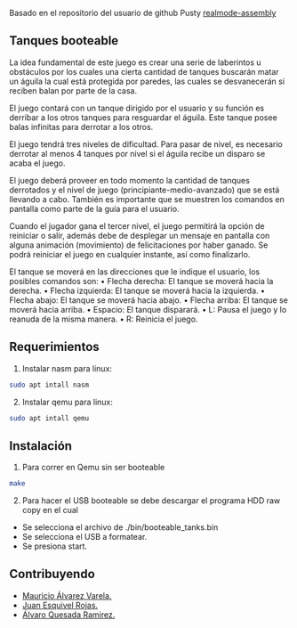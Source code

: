 Basado en el repositorio del usuario de github Pusty
[realmode-assembly](https://github.com/Pusty/realmode-assembly/tree/master/part7)

##  Tanques booteable

La idea fundamental de este juego es crear una serie de laberintos u obstáculos por los cuales una cierta cantidad de tanques buscarán matar un águila la cual está protegida por paredes, las cuales se desvanecerán si reciben balan por parte de la casa.

El juego contará con un tanque dirigido por el usuario y su función es derribar a los otros tanques para resguardar el águila. Este tanque posee balas infinitas para derrotar a los otros.

El juego tendrá tres niveles de dificultad. Para pasar de nivel, es necesario derrotar al menos 4 tanques por nivel si el águila recibe un disparo se acaba el juego.

El juego deberá proveer en todo momento la cantidad de tanques derrotados y el nivel de juego (principiante-medio-avanzado) que se está llevando a cabo. También es importante que se muestren los comandos en pantalla como parte de la guía para el usuario.

Cuando el jugador gana el tercer nivel, el juego permitirá la opción de reiniciar o salir, además debe de desplegar un mensaje en pantalla con alguna animación (movimiento) de felicitaciones por haber ganado. Se podrá reiniciar el juego en cualquier instante, así como finalizarlo.

El tanque se moverá en las direcciones que le indique el usuario, los posibles comandos son:
• Flecha derecha: El tanque se moverá hacia la derecha.
• Flecha izquierda: El tanque se moverá hacia la izquierda.
• Flecha abajo: El tanque se moverá hacia abajo.
• Flecha arriba: El tanque se moverá hacia arriba.
• Espacio: El tanque disparará.
• L: Pausa el juego y lo reanuda de la misma manera.
• R: Reinicia el juego.

## Requerimientos

1. Instalar nasm para linux:

```bash
sudo apt intall nasm
```

2. Instalar qemu para linux:

```bash
sudo apt intall qemu
```

## Instalación

1. Para correr en Qemu sin ser booteable

```bash
make
```

2. Para hacer el USB booteable se debe descargar el programa HDD raw copy en el cual

* Se selecciona el archivo de ./bin/booteable_tanks.bin
* Se selecciona el USB a formatear.
* Se presiona start.


## Contribuyendo
* [Mauricio Álvarez Varela.](https://github.com/mau18alvarez)
* [Juan Esquivel Rojas.](https://github.com/JDesq)
* [Álvaro Quesada Ramirez.](https://github.com/varoqr08)
